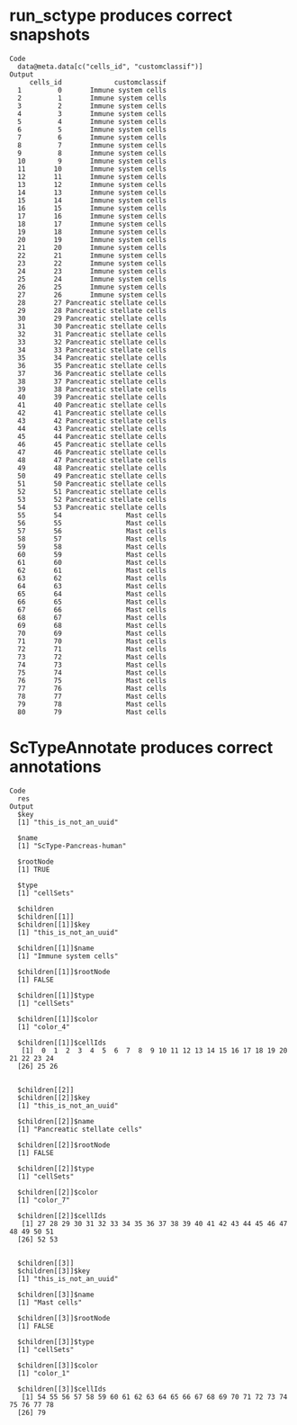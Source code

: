 # run_sctype produces correct snapshots

    Code
      data@meta.data[c("cells_id", "customclassif")]
    Output
         cells_id             customclassif
      1         0       Immune system cells
      2         1       Immune system cells
      3         2       Immune system cells
      4         3       Immune system cells
      5         4       Immune system cells
      6         5       Immune system cells
      7         6       Immune system cells
      8         7       Immune system cells
      9         8       Immune system cells
      10        9       Immune system cells
      11       10       Immune system cells
      12       11       Immune system cells
      13       12       Immune system cells
      14       13       Immune system cells
      15       14       Immune system cells
      16       15       Immune system cells
      17       16       Immune system cells
      18       17       Immune system cells
      19       18       Immune system cells
      20       19       Immune system cells
      21       20       Immune system cells
      22       21       Immune system cells
      23       22       Immune system cells
      24       23       Immune system cells
      25       24       Immune system cells
      26       25       Immune system cells
      27       26       Immune system cells
      28       27 Pancreatic stellate cells
      29       28 Pancreatic stellate cells
      30       29 Pancreatic stellate cells
      31       30 Pancreatic stellate cells
      32       31 Pancreatic stellate cells
      33       32 Pancreatic stellate cells
      34       33 Pancreatic stellate cells
      35       34 Pancreatic stellate cells
      36       35 Pancreatic stellate cells
      37       36 Pancreatic stellate cells
      38       37 Pancreatic stellate cells
      39       38 Pancreatic stellate cells
      40       39 Pancreatic stellate cells
      41       40 Pancreatic stellate cells
      42       41 Pancreatic stellate cells
      43       42 Pancreatic stellate cells
      44       43 Pancreatic stellate cells
      45       44 Pancreatic stellate cells
      46       45 Pancreatic stellate cells
      47       46 Pancreatic stellate cells
      48       47 Pancreatic stellate cells
      49       48 Pancreatic stellate cells
      50       49 Pancreatic stellate cells
      51       50 Pancreatic stellate cells
      52       51 Pancreatic stellate cells
      53       52 Pancreatic stellate cells
      54       53 Pancreatic stellate cells
      55       54                Mast cells
      56       55                Mast cells
      57       56                Mast cells
      58       57                Mast cells
      59       58                Mast cells
      60       59                Mast cells
      61       60                Mast cells
      62       61                Mast cells
      63       62                Mast cells
      64       63                Mast cells
      65       64                Mast cells
      66       65                Mast cells
      67       66                Mast cells
      68       67                Mast cells
      69       68                Mast cells
      70       69                Mast cells
      71       70                Mast cells
      72       71                Mast cells
      73       72                Mast cells
      74       73                Mast cells
      75       74                Mast cells
      76       75                Mast cells
      77       76                Mast cells
      78       77                Mast cells
      79       78                Mast cells
      80       79                Mast cells

# ScTypeAnnotate produces correct annotations

    Code
      res
    Output
      $key
      [1] "this_is_not_an_uuid"
      
      $name
      [1] "ScType-Pancreas-human"
      
      $rootNode
      [1] TRUE
      
      $type
      [1] "cellSets"
      
      $children
      $children[[1]]
      $children[[1]]$key
      [1] "this_is_not_an_uuid"
      
      $children[[1]]$name
      [1] "Immune system cells"
      
      $children[[1]]$rootNode
      [1] FALSE
      
      $children[[1]]$type
      [1] "cellSets"
      
      $children[[1]]$color
      [1] "color_4"
      
      $children[[1]]$cellIds
       [1]  0  1  2  3  4  5  6  7  8  9 10 11 12 13 14 15 16 17 18 19 20 21 22 23 24
      [26] 25 26
      
      
      $children[[2]]
      $children[[2]]$key
      [1] "this_is_not_an_uuid"
      
      $children[[2]]$name
      [1] "Pancreatic stellate cells"
      
      $children[[2]]$rootNode
      [1] FALSE
      
      $children[[2]]$type
      [1] "cellSets"
      
      $children[[2]]$color
      [1] "color_7"
      
      $children[[2]]$cellIds
       [1] 27 28 29 30 31 32 33 34 35 36 37 38 39 40 41 42 43 44 45 46 47 48 49 50 51
      [26] 52 53
      
      
      $children[[3]]
      $children[[3]]$key
      [1] "this_is_not_an_uuid"
      
      $children[[3]]$name
      [1] "Mast cells"
      
      $children[[3]]$rootNode
      [1] FALSE
      
      $children[[3]]$type
      [1] "cellSets"
      
      $children[[3]]$color
      [1] "color_1"
      
      $children[[3]]$cellIds
       [1] 54 55 56 57 58 59 60 61 62 63 64 65 66 67 68 69 70 71 72 73 74 75 76 77 78
      [26] 79
      
      
      

